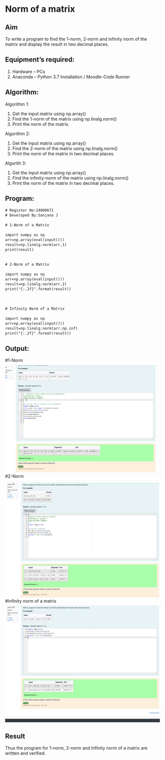 # Norm of a matrix
## Aim
To write a program to find the 1-norm, 2-norm and infinity norm of the matrix and display the result in two decimal places.
## Equipment’s required:
1.	Hardware – PCs
2.	Anaconda – Python 3.7 Installation / Moodle-Code Runner
## Algorithm:
 Algorithm 1:
1. Get the input matrix using np.array()   
2. Find the 1-norm of the matrix using np.linalg.norm()
3. Print the norm of the matrix.

 Algorithm 2:
1. Get the input matrix using np.array()   
2. Find the 2-norm of the matrix using np.linalg.norm()
3. Print the norm of the matrix in two decimal places.

 Algorith 3:
1. Get the input matrix using np.array()   
2. Find the infinity-norm of the matrix using np.linalg.norm()
3. Print the norm of the matrix in two decimal places.


## Program:
~~~
# Register No:24000671
# Developed By:Sanjana J

# 1-Norm of a Matrix

import numpy as np
arr=np.array(eval(input()))
result=np.linalg.norm(arr,1)
print(result)


# 2-Norm of a Matrix

import numpy as np
arr=np.array(eval(input()))
result=np.linalg.norm(arr,2)
print("{:.2f}".format(result))



# Infinity Norm of a Matrix

import numpy as np
arr=np.array(eval(input()))
result=np.linalg.norm(arr,np.inf)
print("{:.2f}".format(result))

~~~

## Output:
#1-Norm
![OUTPUT](<Screenshot from 2024-12-26 13-38-24.png>)
#2-Norm 
![OUTPUT](<Screenshot from 2024-12-26 13-54-55.png>)
#Infinity norm of a matrix
![Alt text](<Screenshot from 2024-12-26 13-57-43.png>)
## Result
Thus the program for 1-norm, 2-norm and Infinity norm of a matrix are written and verified.
